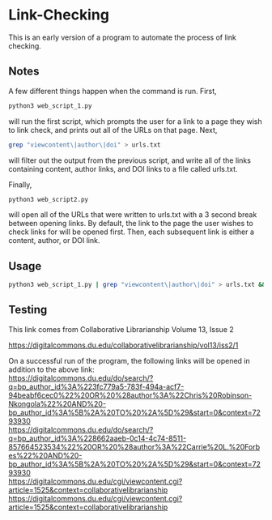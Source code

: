 # Link-Checking

This is an early version of a program to automate the process of link checking.

## Notes

A few different things happen when the command is run.
First,

```bash
python3 web_script_1.py
```

will run the first script, which prompts the user
for a link to a page they wish to link check, and prints out all of the URLs on that page.
Next,

```bash
grep "viewcontent\|author\|doi" > urls.txt
```

will filter out the output from the previous script, and write all of the links
containing content, author links, and DOI links to a file called urls.txt.

Finally,

```bash
python3 web_script2.py
```

will open all of the URLs that were written to urls.txt with a 3 second break between opening links.
By default, the link to the page the user wishes to check links for will be opened first. Then,
each subsequent link is either a content, author, or DOI link.

## Usage

```bash
python3 web_script_1.py | grep "viewcontent\|author\|doi" > urls.txt && python3 web_script2.py
```

## Testing

This link comes from Collaborative Librarianship Volume 13, Issue 2

https://digitalcommons.du.edu/collaborativelibrarianship/vol13/iss2/1

On a successful run of the program, the following links will be opened in addition to the above link:  
https://digitalcommons.du.edu/do/search/?q=bp_author_id%3A%223fc779a5-783f-494a-acf7-94beabf6cec0%22%20OR%20%28author%3A%22Chris%20Robinson-Nkongola%22%20AND%20-bp_author_id%3A%5B%2A%20TO%20%2A%5D%29&start=0&context=7293930  
https://digitalcommons.du.edu/do/search/?q=bp_author_id%3A%228662aaeb-0c14-4c74-8511-857664523534%22%20OR%20%28author%3A%22Carrie%20L.%20Forbes%22%20AND%20-bp_author_id%3A%5B%2A%20TO%20%2A%5D%29&start=0&context=7293930  
https://digitalcommons.du.edu/cgi/viewcontent.cgi?article=1525&context=collaborativelibrarianship  
https://digitalcommons.du.edu/cgi/viewcontent.cgi?article=1525&context=collaborativelibrarianship
